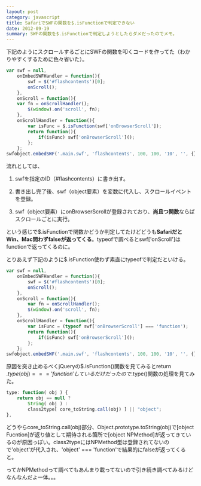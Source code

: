 ```yaml
---
layout: post
category: javascript
title: SafariでSWFの関数を$.isFunctionで判定できない
date: 2012-09-19
summary: SWFの関数を$.isFunctionで判定しようとしたらダメだったのでメモ。
---
```


下記のようにスクロールするごとにSWFの関数を叩くコードを作ってた（わかりやすくするために色々省いた）。

```javascript
var swf = null,
    onEmbedSWFHandler = function(){
    	swf = $('#flashcontents')[0];
    	onScroll();
    },
    onScroll = function(){
	var fn = onScrollHandler();
    	$(window).on('scroll', fn);
    },
    onScrollHandler = function(){
    	var isFunc = $.isFunction(swf['onBrowserScroll']);
    	return function(){
    		if(isFunc) swf['onBrowserScroll']();
    	};
    };
swfobject.embedSWF('.main.swf', 'flashcontents', 100, 100, '10', '', {}, {}, {}, onEmbedSWFHandler);
```

流れとしては、

1. swfを指定のID（#flashcontents）に書き出す。

2. 書き出し完了後、swf（object要素）を変数に代入し、スクロールイベントを登録。

3. swf（object要素）にonBrowserScrollが登録されており、**尚且つ関数**ならばスクロールごとに実行。

という感じで$.isFunctionで関数かどうか判定してたけどどうも**SafariだとWin、Mac問わずfalseが返ってくる**。typeofで調べるとswf['onScroll']はfunctionで返ってくるのに。

とりあえず下記のように$.isFunction使わず素直にtypeofで判定だといける。

```javascript
var swf = null,
    onEmbedSWFHandler = function(){
    	swf = $('#flashcontents')[0];
    	onScroll();
    },
    onScroll = function(){
    	var fn = onScrollHandler();
    	$(window).on('scroll', fn);
    },
    onScrollHandler = function(){
    	var isFunc = (typeof swf['onBrowserScroll'] === 'function');
    	return function(){
    		if(isFunc) swf['onBrowserScroll']();
    	};
    };
swfobject.embedSWF('.main.swf', 'flashcontents', 100, 100, '10', '', {}, {}, {}, onEmbedSWFHandler);
```

原因を突き止めるべくjQueryの$.isFunction()関数を見てみるとreturn $.type(obj) === 'function'しているだけだったので$.type()関数の処理を見てみた。

```javascript
type: function( obj ) {
	return obj == null ?
		String( obj ) :
		class2type[ core_toString.call(obj) ] || "object";
},
```

どうやらcore_toString.call(obj)部分、Object.prototype.toString(obj)で[object Fucntion]が返り値として期待される箇所で[object NPMethod]が返ってきているのが原因っぽい。class2typeにはNPMethod型は登録されてないので'object'が代入され、'object' === 'function'で結果的にfalseが返ってくると。

ってかNPMethodって調べてもあんまり載ってないので引き続き調べてみるけどなんなんだよ一体。。。
